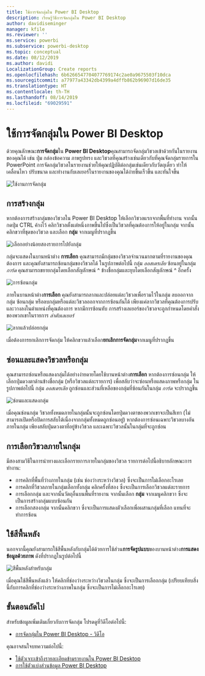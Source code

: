 ```yaml
---
title: ใช้การจัดกลุ่มใน Power BI Desktop
description: เรียนรู้วิธีการจัดกลุ่มใน Power BI Desktop
author: davidiseminger
manager: kfile
ms.reviewer: ''
ms.service: powerbi
ms.subservice: powerbi-desktop
ms.topic: conceptual
ms.date: 08/12/2019
ms.author: davidi
LocalizationGroup: Create reports
ms.openlocfilehash: 6b6266547704077769174c2ae0a9675503f10dca
ms.sourcegitcommit: a77977a43342db4399a4dffb862b96907d16de35
ms.translationtype: HT
ms.contentlocale: th-TH
ms.lasthandoff: 08/14/2019
ms.locfileid: "69029591"
---
```

# <a name="use-grouping-in-power-bi-desktop"></a>ใช้การจัดกลุ่มใน Power BI Desktop
ด้วยคุณลักษณะ**การจัดกลุ่ม**ใน **Power BI Desktop**คุณสามารถจัดกลุ่มวิชวลเข้าด้วยกันในรายงานของคุณได้ เช่น ปุ่ม กล่องข้อความ ภาพรูปทรง และวิชวลที่คุณสร้างเช่นเดียวกับที่คุณจัดกลุ่มรายการใน PowerPoint การจัดกลุ่มวิชวลในรายงานช่วยให้คุณปฏิบัติต่อกลุ่มเช่นเดียวกับวัตถุเดี่ยว ทำให้เคลื่อนไหว ปรับขนาด และทำงานกับเลเยอร์ในรายงานของคุณได้ง่ายขึ้นเร็วขึ้น และทันใจขึ้น

![ใช้งานการจัดกลุ่ม](media/desktop-grouping-visuals/grouping-visuals-01.png)


## <a name="creating-groups"></a>การสร้างกลุ่ม

หากต้องการสร้างกลุ่มของวิชวลใน Power BI Desktop ให้เลือกวิชวลแรกจากพื้นที่ทำงาน จากนั้นกดปุ่ม CTRL ค้างไว้ คลิกวิชวลตั้งแต่หนึ่งภาพขึ้นไปซึ่งเป็นวิชวลที่คุณต้องการให้อยู่ในกลุ่ม จากนั้นคลิกขวาที่ชุดของวิชวล และเลือก **กลุ่ม** จากเมนูที่ปรากฏขึ้น

![เลือกอย่างน้อยสองรายการไปยังกลุ่ม](media/desktop-grouping-visuals/grouping-visuals-02.png)

กลุ่มจะแสดงในบานหน้าต่าง **การเลือก** คุณสามารถมีกลุ่มของวิชวลจำนวนมากตามที่รายงานของคุณต้องการ และคุณยังสามารถซ้อนกลุ่มของวิชวลได้ ในรูปภาพต่อไปนี้ กลุ่ม *ออสเตรเลีย* ซ้อนอยู่ในกลุ่ม *การ์ด* คุณสามารถขยายกลุ่มโดยเลือกสัญลักษณ์ ^ ข้างชื่อกลุ่มและยุบโดยเลือกสัญลักษณ์ ^ อีกครั้ง 

![การซ้อนกลุ่ม](media/desktop-grouping-visuals/grouping-visuals-03.png)

ภายในบานหน้าต่าง**การเลือก** คุณยังสามารถลากและปล่อยแต่ละวิชวลเพื่อรวมไว้ในกลุ่ม ลบออกจากกลุ่ม ซ้อนกลุ่ม หรือลบกลุ่มหรือแต่ละวิชวลออกจากการซ้อนกันได้ เพียงแค่ลากวิชวลที่คุณต้องการปรับและวางลงในตำแหน่งที่คุณต้องการ หากมีการซ้อนทับ การสร้างเลเยอร์ของวิชวลจะถูกกำหนดโดยคำสั่งของพวกเขาในรายการ *ลำดับเลเยอร์*

![ลากแล้วปล่อยกลุ่ม](media/desktop-grouping-visuals/grouping-visuals-04.png)

เมื่อต้องการยกเลิกการจัดกลุ่ม ให้คลิกขวาแล้วเลือก**ยกเลิกการจัดกลุ่ม**จากเมนูที่ปรากฏขึ้น

## <a name="hide-and-show-visuals-or-groups"></a>ซ่อนและแสดงวิชวลหรือกลุ่ม

คุณสามารถซ่อนหรือแสดงกลุ่มได้อย่างง่ายดายโดยใช้บานหน้าต่าง**การเลือก** หากต้องการซ่อนกลุ่ม ให้เลือกปุ่มดวงตาด้านข้างชื่อกลุ่ม (หรือวิชวลแต่ละรายการ) เพื่อสลับว่าจะซ่อนหรือแสดงภาพหรือกลุ่ม ในรูปภาพต่อไปนี้ กลุ่ม *ออสเตรเลีย* ถูกซ่อนและส่วนที่เหลือของกลุ่มที่ซ้อนกันในกลุ่ม *การ์ด* จะปรากฏขึ้น


![ซ่อนและแสดงกลุ่ม](media/desktop-grouping-visuals/grouping-visuals-05.png)

เมื่อคุณซ่อนกลุ่ม วิชวลทั้งหมดภายในกลุ่มนั้นจะถูกซ่อนโดยปุ่มดวงตาของพวกเขาจะเป็นสีเทา (ไม่สามารถเปิดหรือปิดการสลับได้เนื่องจากกลุ่มทั้งหมดถูกซ่อนอยู่) หากต้องการซ่อนเฉพาะวิชวลบางอันภายในกลุ่ม เพียงสลับปุ่มดวงตาที่อยู่ข้างวิชวล และเฉพาะวิชวลนั้นในกลุ่มที่จะถูกซ่อน

## <a name="selecting-visuals-within-a-group"></a>การเลือกวิชวลภายในกลุ่ม

มีสองสามวิธีในการนำทางและเลือกรายการภายในกลุ่มของวิชวล รายการต่อไปนี้อธิบายลักษณะการทำงาน:

* การคลิกที่พื้นที่ว่างภายในกลุ่ม (เช่น ช่องว่างระหว่างวิชวล) ซึ่งจะเป็นการไม่เลือกอะไรเลย
* การคลิกที่วิชวลภายในกลุ่มเลือกทั้งกลุ่ม คลิกครั้งที่สอง ซึ่งจะเป็นการเลือกวิชวลแต่ละรายการ
* การเลือกกลุ่ม และจากนั้นวัตถุอื่นบนพื้นที่รายงาน จากนั้นเลือก **กลุ่ม** จากเมนูคลิกขวา ซึ่งจะเป็นการสร้างกลุ่มแบบซ้อนกัน
* การเลือกสองกลุ่ม จากนั้นคลิกขวา ซึ่งจะเป็นการแสดงตัวเลือกเพื่อผสานกลุ่มที่เลือก แทนที่จะทำการซ้อน

## <a name="apply-background-color"></a>ใช้สีพื้นหลัง

นอกจากนี้คุณยังสามารถใช้สีพื้นหลังกับกลุ่มได้ด้วยการใช้ส่วน**การจัดรูปแบบ**ของบานหน้าต่าง**การแสดงข้อมูลด้วยภาพ** ดังที่ปรากฏในรูปต่อไปนี้ 

![สีพื้นหลังสำหรับกลุ่ม](media/desktop-grouping-visuals/grouping-visuals-06.png)

เมื่อคุณใช้สีพื้นหลังแล้ว ให้คลิกที่ช่องว่างระหว่างวิชวลในกลุ่ม ซึ่งจะเป็นการเลือกกลุ่ม (เปรียบเทียบสิ่งนี้กับการคลิกที่ช่องว่างระหว่างภาพในกลุ่ม ซึ่งจะเป็นการไม่เลือกอะไรเลย) 


## <a name="next-steps"></a>ขั้นตอนถัดไป
สำหรับข้อมูลเพิ่มเติมเกี่ยวกับการจัดกลุ่ม โปรดดูที่วิดีโอต่อไปนี้:

* [การจัดกลุ่มใน Power BI Desktop - วิดีโอ](https://youtu.be/sf4n7VXoQHY?t=10)

คุณอาจสนใจบทความต่อไปนี้:

* [ใช้ตัวเจาะเข้าถึงรายละเอียดข้ามรายงานใน Power BI Desktop](desktop-cross-report-drill-through.md)
* [การใช้ตัวแบ่งส่วนข้อมูล Power BI Desktop](visuals/power-bi-visualization-slicers.md)

